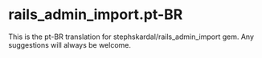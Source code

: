 # rails_admin_import.pt-BR
This is the pt-BR translation for stephskardal/rails_admin_import gem. Any suggestions will always be welcome. 
